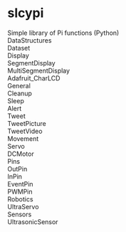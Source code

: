 # slcypi
Simple library of Pi functions (Python)<br>
 DataStructures<br>
  Dataset<br>
 Display<br>
  SegmentDisplay<br>
  MultiSegmentDisplay<br>
  Adafruit_CharLCD<br>
 General<br>
  Cleanup<br>
  Sleep<br>
  Alert<br>
  Tweet<br>
  TweetPicture<br>
  TweetVideo<br>
 Movement<br>
  Servo<br>
  DCMotor<br>
 Pins<br>
  OutPin<br>
  InPin<br>
  EventPin<br>
  PWMPin<br>
 Robotics<br>
  UltraServo<br>
 Sensors<br>
  UltrasonicSensor<br>